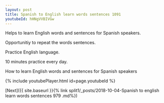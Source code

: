 ```yaml
---
layout: post
title: Spanish to English learn words sentences 1091 
youtubeId: hHNgVVBIVGw
---
```

 
 
Helps to learn English words and sentences for Spanish speakers.

Opportunitiy to repeat the words sentences. 

Practice English language. 
 
10 minutes practice every day. 
 
How to learn English words and sentences for Spanish speakers 
 
{% include youtubePlayer.html id=page.youtubeId %}
 
 
[Next]({{ site.baseurl }}{% link  split1/_posts/2018-10-04-Spanish to english learn words sentences 979 .md%})
 
